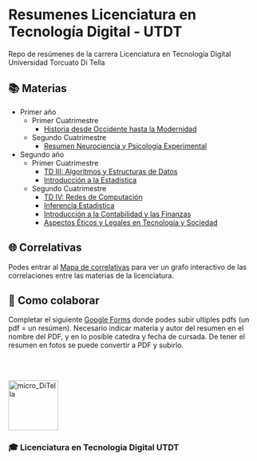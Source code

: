 # Resumenes Licenciatura en Tecnología Digital - UTDT
Repo de resúmenes de la carrera Licenciatura en Tecnología Digital Universidad Torcuato Di Tella

## 📚 Materias

- Primer año
  - Primer Cuatrimestre
    - [Historia desde Occidente hasta la Modernidad](https://github.com/IgnacioPardo/Resumenes-LTD-UTDT/tree/main/Resumenes_HDO)
  - Segundo Cuatrimestre
    - [Resumen Neurociencia y Psicología Experimental](https://github.com/IgnacioPardo/Resumenes-LTD-UTDT/tree/main/Resumenes_Neurociencia)
- Segundo año
  - Primer Cuatrimestre
    - [TD III: Algoritmos y Estructuras de Datos](https://github.com/IgnacioPardo/Resumen_TDIII/)
    - [Introducción a la Estadistica](https://github.com/IgnacioPardo/Resumen-Introduccion-a-la-Estadistica/)
  - Segundo Cuatrimestre
    - [TD IV: Redes de Computación](https://docs.google.com/document/d/1avRQlukmTMZIND0Bynwc_X0O6HmaBthF9ZQCWQ_y3F4)
    - [Inferencía Estadistica](https://github.com/IgnacioPardo/Inferencia_Estadistica/blob/main/resumen.pdf)
    - [Introducción a la Contabilidad y las Finanzas](https://docs.google.com/document/d/11ir8hRMORxRVojhuUToKc78AeOlRWVdg8PbpN2G6Gug/edit#heading=h.pj6bl02gqr2i)
    - [Aspectos Éticos y Legales en Tecnología y Sociedad](https://docs.google.com/document/d/1KigQkCrlHuyXkE911BWC-KcHFnWKEXvuxu9LeR3dYv0/edit)

## 🌐 Correlativas

Podes entrar al [Mapa de correlativas](https://ignaciopardo.github.io/Correlativas-LTD-UTDT/) para ver un grafo interactivo de las correlaciones entre las materias de la licenciatura.

## 👤 Como colaborar

Completar el siguiente [Google Forms](https://docs.google.com/forms/d/1ASs_6oR9qEws-OANRmTPrW6Olv6gxBnyjp7gFh41F6E/edit) donde podes subir ultiples pdfs (un pdf = un resúmen). Necesario indicar materia y autor del resumen en el nombre del PDF, y en lo posible catedra y fecha de cursada. De tener el resumen en fotos se puede convertir a PDF y subirlo.

<br/><br/>

<img width="100" alt="micro_DiTella" src="https://user-images.githubusercontent.com/65306107/192430603-af6002c9-8410-4f2f-a68f-1a6b3f1f1337.png"> 

### 🎓 Licenciatura en Tecnologia Digital UTDT
